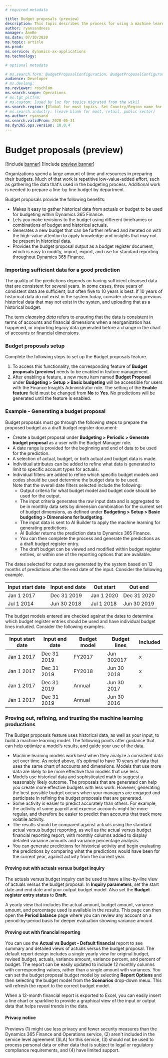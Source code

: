 ```yaml
---
# required metadata

title: Budget proposals (preview)
description: This topic describes the process for using a machine learning model with your organization's historical data to generate a budget proposal.
author: ryansandness
manager: AnnBe
ms.date: 07/10/2020
ms.topic: article
ms.prod: 
ms.service: dynamics-ax-applications
ms.technology: 

# optional metadata

# ms.search.form: BudgetProposalConfiguration, BudgetProposalConfigurationWizard  
audience: Developer
# ms.devlang: 
ms.reviewer: roschlom
ms.search.scope: Operations 
# ms.tgt_pltfrm: 
# ms.custom: [used by loc for topics migrated from the wiki]
ms.search.region: [Global for most topics. Set Country/Region name for localizations]
# ms.search.industry: [leave blank for most, retail, public sector]
ms.author: ryansand
ms.search.validFrom: 2020-05-31 
ms.dyn365.ops.version: 10.0.4
---
```


# Budget proposals (preview)

[!include [banner](../includes/banner.md)]
[!include [preview banner](../includes/preview-banner.md)]

Organizations spend a large amount of time and resources in preparing their budgets. Much of that work is repetitive low-value-added effort, such as gathering the data that's used in the budgeting process. Additional work is needed to prepare a line-by-line budget by department. 

Budget proposals provide the following benefits:
* Makes it easy to gather historical data from actuals or budget to be used for budgeting within Dynamics 365 Finance. 
* Lets you make revisions to the budget using different timeframes or combinations of budget and historical actuals. 
* Generates a new budget that can be further refined and iterated on with the high-value attention to apply knowledge and insights that may not be present in historical data.
* Provides the budget proposal output as a budget register document, which is easy to modify, import, export, and use for standard reporting throughout Dynamics 365 Finance.

### Importing sufficient data for a good prediction
The quality of the predictions depends on having sufficient cleansed data that are consistent for several years. In some cases, three years of consistent data are sufficient, but often five to 10 years is best. If 10 years of historical data do not exist in the system today, consider cleansing previous historical data that may not exist in the systen, and uploading that as a historical budget. 

The term *cleansing data* refers to ensuring that the data is consistent in terms of accounts and financial dimensions when a reorganization has happened, or importing legacy data generated before a change in the chart of accounts or financial dimensions. 

### Budget proposals setup
Complete the following steps to set up the Budget proposals feature.

1. To access this functionality, the corresponding feature of **Budget proposals (preview)** needs to be enabled in feature management. 
2. After enabling a feature, a new menu item named **Budget Proposal** under **Budgeting > Setup > Basic budgeting** will be accessible for users with the Finance Insights Administrator role. The setting of the **Enable feature** field must be changed from **No** to **Yes**. No predictions will be generated until the feature is enabled. 

### Example - Generating a budget proposal
Budget proposals must go through the following steps to prepare the proposed budget as a draft budget register document:

- Create a budget proposal under **Budgeting > Periodic > Generate budget proposal** as a user with the Budget Manager role.
- A date range is provided for the beginning and end of data to be used for the prediction.
- A selection of actual, budget, or both actual and budget data is made.
- Individual attributes can be added to refine what data is generated to limit to specific account types for actuals.
- Individual filters are added to refine which specific budget models and codes should be used determine the budget data to be used. <br>
Note that the overall date filters selected include the following:  
   - Output criteria for what budget model and budget code should be used for the output.
   - The input criteria generates the raw input data and is aggregated to be in monthly data sets by dimension combination for the current set of budget dimensions, as defined under **Budgeting > Setup > Basic budgeting > Dimensions for budgeting**.
   - The input data is sent to AI Builder to apply the machine learning for generating predictions.
   - AI Builder returns the prediction data to Dynamics 365 Finance.
   - You can then complete the process and generate the predictions as a draft budget register entry.
   - The draft budget can be viewed and modified within budget register entries, or within one of the reporting options that are available.

The dates selected for output are generated by the system based on 12 months of predictions after the end date of the input. 
Consider the following example.

| Input start date  | Input end date| Out start    | Out end     |
|-------------------|---------------|--------------|-------------|
| Jan 1 2017        | Dec 31 2019   | Jan 1 2020   | Dec 31 2020 | 
| Jul 1 2014        | Jun 30 2018   | Jul 1 2018   | Jun 30 2019 |

The budget models entered are checked against the dates to determine which budget register entries should be used and have individual budget lines included.
Consider the following examples.

| Input start date  | Input end date| Budget model | Budget lines| Included  |
|-------------------|---------------|--------------|-------------|-----------|
| Jan 1 2017        | Dec 31 2019   | FY2017       | Jun 302017  | x         |
| Jan 1 2017        | Dec 31 2019   | FY2018       | Jun 30 2018 | x         |
| Jan 1 2017        | Dec 31 2019   | Annual       | Jun 30 2017 | x         |
| Jan 1 2017        | Dec 31 2019   | Annual       | Jun 30 2016 |           |


### Proving out, refining, and trusting the machine learning productions
The Budget proposals feature uses historical data, as well as your input, to build a machine learning model. The following points offer guidance that can help optimize a model’s results, and guide your use of the data.

- Machine learning models work best when they analyze a consistent data set over time. As noted above, it’s optimal to have 10 years of data that uses the same chart of accounts and dimensions. Models that use more data are likely to be more effective than models that use less. 
- Models use historical data and sophisticated math to suggest a reasonably likely outcome. The proposals that are generated can help you create more effective budgets with less work. However, generating the best possible budget occurs when your managers are engaged and participate in refining the budget proposals that are generated. 
- Some activity is easier to predict accurately than others. For example, the activity of some payroll and expense accounts might be more regular, and therefore be easier to predict than accounts that track more volatile activity.
- The results should be compared against actuals using the standard actual versus budget reporting, as well as the actual versus budget financial reporting report, with monthly columns added to display detailed variance amounts and variance percentage analysis. 
- You can generate predictions for historical activity and begin evaluating the predictions by comparing what the predictions would have been for the current year, against activity from the current year.

#### Proving out with actuals versus budget inquiry
The actuals versus budget inquiry can be used to have a line-by-line view of actuals versus the budget proposal. In **Inquiry parameters**, set the start date and end date and your output budget model. Also set the **Budget register entry status** to **Draft**. 

A yearly view that includes the actual amount, budget amount, variance amount, and percentage used is available in the results. This page can then open the **Period balance** page where you can review any account on a period-by-period basis for deeper evaluation showing variance amount. 

#### Proving out with financial reporting
You can use the **Actual vs Budget - Default financial** report to see summary and detailed views of actuals versus the budget proposal. The default report design includes a single yearly view for original budget, revised budget, actuals, variance amount, variance percent, and percent of budget. The report can be easily updated to include 12 monthly columns with corresponding values, rather than a single amount with variances. You can set the budget proposal budget model by selecting **Report Options** and then selecting the budget model from the **Scenarios** drop-down meuu. This will refresh the report to the correct budget model. 

When a 12-month financial report is exported to Excel, you can easily insert a line chart or sparkline to provide a graphical view of the input or output data that helps reveal trends in the data.

#### Privacy notice
Previews (1) might use less privacy and fewer security measures than the Dynamics 365 Finance and Operations service, (2) aren't included in the service level agreement (SLA) for this service, (3) should not be used to process personal data or other data that is subject to legal or regulatory compliance requirements, and (4) have limited support.
